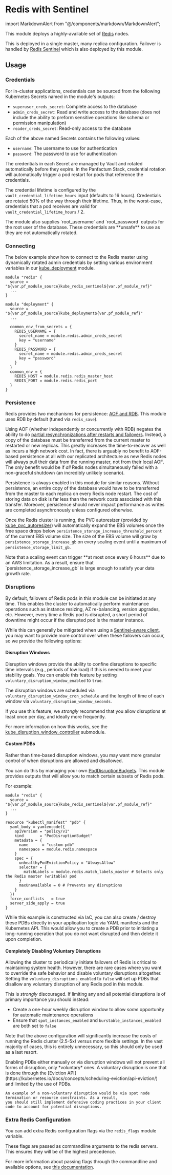 # Redis with Sentinel

import MarkdownAlert from "@/components/markdown/MarkdownAlert";

This module deploys a highly-available set of [Redis](https://redis.io/docs/) nodes.

This is deployed in a single master, many replica configuration. Failover is handled
by [Redis Sentinel](https://redis.io/docs/management/sentinel/) which is also
deployed by this module.

## Usage

### Credentials

For in-cluster applications, credentials can be sourced from the following Kubernetes Secrets named in the module's outputs:

- `superuser_creds_secret`: Complete access to the database
- `admin_creds_secret`: Read and write access to the database (does not include the ability to preform sensitive operations like schema or permission manipulation)
- `reader_creds_secret`: Read-only access to the database

Each of the above named Secrets contains the following values:

- `username`: The username to use for authentication
- `password`: The password to use for authentication

The credentials in each Secret are managed by Vault and rotated automatically before they expire. In the Panfactum
Stack, credential rotation will automatically trigger a pod restart for pods that reference the credentials.

The credential lifetime is configured by the `vault_credential_lifetime_hours` input (defaults
to 16 hours). Credentials are rotated 50% of the way through their lifetime. Thus, in the worst-case,
credentials that a pod receives are valid for `vault_credential_lifetime_hours` / 2.

<MarkdownAlert severity="warning">
    The module also supplies `root_username` and `root_password` outputs for the root user of the database.
    These credentials are **unsafe** to use as they are not automatically rotated.
</MarkdownAlert>

### Connecting

The below example show how to connect to the Redis master
using dynamically rotated admin credentials by setting various
environment variables in our [kube_deployment](/docs/main/reference/infrastructure-modules/submodule/kubernetes/kube_deployment) module.

```hcl
module "redis" {
  source = "${var.pf_module_source}kube_redis_sentinel${var.pf_module_ref}"
  ...
}

module "deployment" {
  source = "${var.pf_module_source}kube_deployment${var.pf_module_ref}"
  ...
  
  common_env_from_secrets = {
    REDIS_USERNAME = {
      secret_name = module.redis.admin_creds_secret
      key = "username"
    }
    REDIS_PASSWORD = {
      secret_name = module.redis.admin_creds_secret
      key = "password"
    }
  }
  common_env = {
    REDIS_HOST = module.redis.redis_master_host
    REDIS_PORT = module.redis.redis_port
  }
}
```

### Persistence

Redis provides two mechanisms for persistence: 
[AOF and RDB](https://redis.io/docs/latest/operate/oss_and_stack/management/persistence/).
This module uses RDB by default (tuned via `redis_save`).

Using AOF (whether independently or concurrently with RDB) negates the ability to do [partial resynchronizations after restarts
and failovers](https://redis.io/docs/latest/operate/oss_and_stack/management/replication/#partial-sync-after-restarts-and-failovers). Instead, a copy of the database must be transferred from the current master to restarted or new replicas. This greatly increases
the time-to-recover as well as incurs a high network cost. In fact, there is arguably no benefit to AOF-based persistence 
at all with our replicated architecture as new Redis nodes will always pull their data from the running master, not 
from their local AOF. The only benefit would be if _all_ Redis nodes simultaneously failed with 
a non-graceful shutdown (an incredibly unlikely scenario).

Persistence is always enabled in this module for similar reasons. Without persistence, an entire copy of the database would
have to be transferred from the master to each replica on every Redis node restart. The cost of storing
data on disk is far less than the network costs associated with this transfer. Moreover, persistence should
never impact performance as writes are completed asynchronously unless configured otherwise.

Once the Redis cluster is running, the PVC autoresizer
(provided by [kube_pvc_autoresizer](/docs/main/reference/infrastructure-modules/direct/kubernetes/kube_pvc_autoresizer))
will automatically expand the EBS volumes once the free space
drops below `persistence_storage_increase_threshold_percent` of the current EBS volume size.
The size of the EBS volume will grow by `persistence_storage_increase_gb` on every scaling event until a maximum of `persistence_storage_limit_gb`.

<MarkdownAlert severity="warning">
    Note that a scaling event can trigger **at most once every 6 hours** due to an AWS limitation. As a result,
    ensure that `persistence_storage_increase_gb` is large enough to satisfy your data growth rate.
</MarkdownAlert>

### Disruptions

By default, failovers of Redis pods in this module can be initiated at any time. This enables the cluster to automatically
perform maintenance operations such as instance resizing, AZ re-balancing, version upgrades, etc. However, every time a Redis pod
is disrupted, a short period of downtime might occur if the disrupted
pod is the master instance.

While this can generally be mitigated when using a [Sentinel-aware client](https://redis.io/docs/latest/develop/reference/sentinel-clients/),
you may want to provide more control over when these failovers can occur, so we provide the following options:

#### Disruption Windows

Disruption windows provide the ability to confine disruptions to specific time intervals (e.g., periods of low load) if this is needed
to meet your stability goals. You can enable this feature by setting `voluntary_disruption_window_enabled` to `true`.

The disruption windows are scheduled via `voluntary_disruption_window_cron_schedule` and the length of time of each
window via `voluntary_disruption_window_seconds`.

If you use this feature, we *strongly* recommend that you allow disruptions at least once per day, and ideally more frequently.

For more information on how this works, see the
[kube_disruption_window_controller](/docs/main/reference/infrastructure-modules/submodule/kubernetes/kube_disruption_window_controller)
submodule.

#### Custom PDBs

Rather than time-based disruption windows, you may want more granular control of when disruptions are allowed and disallowed.

You can do this by managing your own [PodDisruptionBudgets](https://kubernetes.io/docs/tasks/run-application/configure-pdb/).
This module provides outputs that will allow you to match certain subsets of Redis pods.

For example:

```hcl
module "redis" {
  source = "${var.pf_module_source}kube_redis_sentinel${var.pf_module_ref}"
  ...
}

resource "kubectl_manifest" "pdb" {
  yaml_body = yamlencode({
    apiVersion = "policy/v1"
    kind       = "PodDisruptionBudget"
    metadata = {
      name      = "custom-pdb"
      namespace = module.redis.namespace
    }
    spec = {
      unhealthyPodEvictionPolicy = "AlwaysAllow"
      selector = {
        matchLabels = module.redis.match_labels_master # Selects only the Redis master (writable) pod
      }
      maxUnavailable = 0 # Prevents any disruptions
    }
  })
  force_conflicts   = true
  server_side_apply = true
}
```

While this example is constructed via IaC, you can also create / destroy these PDBs directly in your application
logic via YAML manifests and the Kubernetes API. This would allow you to create a PDB prior to initiating a long-running
operation that you do not want disrupted and then delete it upon completion.

#### Completely Disabling Voluntary Disruptions

Allowing the cluster to periodically initiate failovers of Redis is critical to maintaining system health. However,
there are rare cases where you want to override the safe behavior and disable voluntary disruptions altogether. Setting
the `voluntary_disruptions_enabled` to `false` will set up PDBs that disallow any voluntary disruption of any Redis
pod in this module.

This is *strongly* discouraged. If limiting any and all potential disruptions is of primary importance you should instead:

- Create a one-hour weekly disruption window to allow *some* opportunity for automatic maintenance operations
- Ensure that `spot_instances_enabled` and `burstable_instances_enabled` are both set to `false`

Note that the above configuration will significantly increase the costs of running the Redis cluster (2.5-5x) versus more
flexible settings. In the vast majority of cases, this is entirely unnecessary, so this should only be used as a last resort.

<MarkdownAlert severity="warning">
    Enabling PDBs either manually or via disruption windows will not prevent all forms of disruption, only *voluntary* ones. A voluntary
    disruption is one that is done through the [Eviction API](https://kubernetes.io/docs/concepts/scheduling-eviction/api-eviction/)
    and limited by the use of PDBs.

    An example of a non-voluntary disruption would be via spot node termination or resource constraints. As a result,
    you should still implement defensive coding practices in your client code to account for potential disruptions.
</MarkdownAlert>

### Extra Redis Configuration

You can add extra Redis configuration flags via the `redis_flags` module variable.

These flags are passed as commandline arguments to the redis servers. This ensures they
will be of the highest precedence.

For more information about passing flags through the commandline and available options,
see [this documentation](https://redis.io/docs/latest/operate/oss_and_stack/management/config/).

